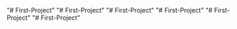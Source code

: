 "# First-Project" 
"# First-Project" 
"# First-Project" 
"# First-Project" 
"# First-Project" 
"# First-Project" 
